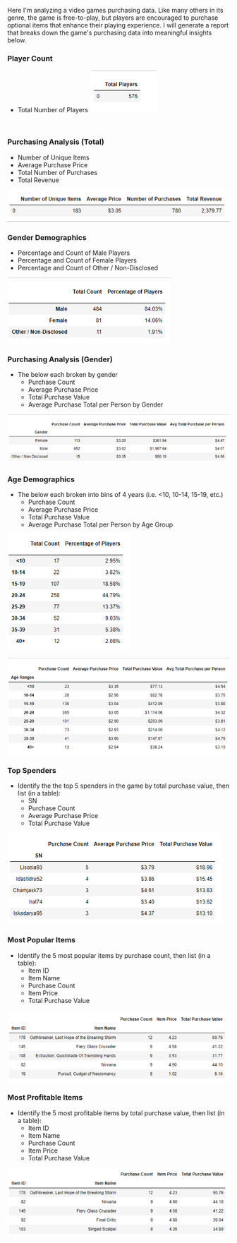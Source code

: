 Here I'm analyzing a video games purchasing data. Like many others in its genre, the game is free-to-play, but players are encouraged to purchase optional items that enhance their playing experience. I will generate a report that breaks down the game's purchasing data into meaningful insights below.

### Player Count

* Total Number of Players
![](Resources/Images/pc.png)
<img scr="Resources/Images/ad.PNG">

### Purchasing Analysis (Total)

* Number of Unique Items
* Average Purchase Price
* Total Number of Purchases
* Total Revenue

![pa](Resources/Images/pa.png)

### Gender Demographics

* Percentage and Count of Male Players
* Percentage and Count of Female Players
* Percentage and Count of Other / Non-Disclosed

![gd](Resources/Images/gd.png)

### Purchasing Analysis (Gender)

* The below each broken by gender
  * Purchase Count
  * Average Purchase Price
  * Total Purchase Value
  * Average Purchase Total per Person by Gender

![pag](Resources/Images/pag.png)

### Age Demographics

* The below each broken into bins of 4 years (i.e. &lt;10, 10-14, 15-19, etc.)
  * Purchase Count
  * Average Purchase Price
  * Total Purchase Value
  * Average Purchase Total per Person by Age Group

![ad](Resources/Images/ad.png)

![paad](Resources/Images/paad.png)

### Top Spenders

* Identify the the top 5 spenders in the game by total purchase value, then list (in a table):
  * SN
  * Purchase Count
  * Average Purchase Price
  * Total Purchase Value

![ts](Resources/Images/ts.png)

### Most Popular Items

* Identify the 5 most popular items by purchase count, then list (in a table):
  * Item ID
  * Item Name
  * Purchase Count
  * Item Price
  * Total Purchase Value

![pi](Resources/Images/pi.png)

### Most Profitable Items

* Identify the 5 most profitable items by total purchase value, then list (in a table):
  * Item ID
  * Item Name
  * Purchase Count
  * Item Price
  * Total Purchase Value

![profi](Resources/Images/profi.png)
